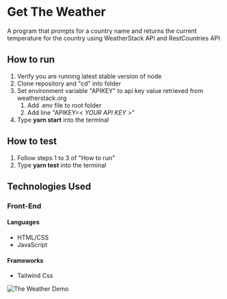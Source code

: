 # Get The Weather

A program that prompts for a country name and returns the current temperature for the country using WeatherStack API and RestCountries API<br />

## How to run

1. Verify you are running latest stable version of node
2. Clone repository and "cd" into folder
3. Set environment variable "APIKEY" to api key value retrieved from weatherstack.org
   1. Add .env file to root folder
   2. Add line "APIKEY=_< YOUR API KEY >_"
4. Type **yarn start** into the terminal

## How to test

1. Follow steps 1 to 3 of "How to run"
2. Type **yarn test** into the terminal

## Technologies Used

### Front-End

#### Languages

- HTML/CSS
- JavaScript

#### Frameworks

- Tailwind Css

![The Weather Demo](https://www.dropbox.com/s/p9ezel5gswlasow/recording.gif)
